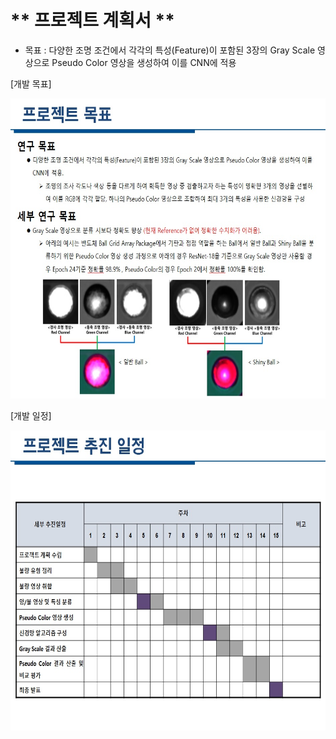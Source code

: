 # ** 프로젝트 계획서 ** 

- 목표 : 다양한 조명 조건에서 각각의 특성(Feature)이 포함된 3장의 Gray Scale 영상으로 Pseudo Color 영상을 생성하여 이를 CNN에 적용

[개발 목표]</p>
<img src="./프로젝트 계획_목표.jpg"  width="640" height="480"> 
 
[개발 일정]</p>
<img src="./프로젝트 계획_일정.jpg"  width="640" height="480"> 

<p align="center">
 
</p>
</br>